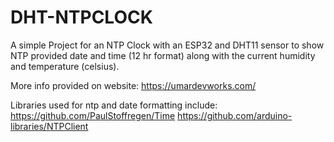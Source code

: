 # DHT-NTPCLOCK

A simple Project for an NTP Clock with an ESP32 and DHT11 sensor to show NTP provided date and time (12 hr format) along with 
the current humidity and temperature (celsius).

More info provided on website: https://umardevworks.com/

Libraries used for ntp and date formatting include:
https://github.com/PaulStoffregen/Time
https://github.com/arduino-libraries/NTPClient


